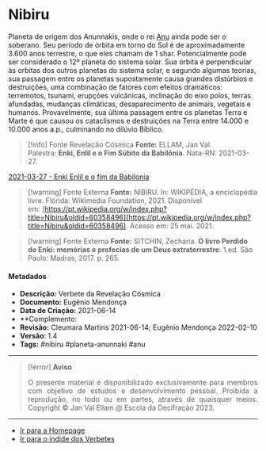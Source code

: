 # Nibiru

Planeta de origem dos Anunnakis, onde o rei [Anu](Anu.md) ainda pode ser o soberano. Seu período de órbita em torno do Sol é de aproximadamente 3.600 anos terrestre, o que eles chamam de 1 shar. Potencialmente pode ser considerado o 12º planeta do sistema solar. Sua órbita é perpendicular às orbitas dos outros planetas do sistema solar, e segundo algumas teorias, sua passagem entre os planetas supostamente causa grandes distúrbios e destruições, uma combinação de fatores com efeitos dramáticos: terremotos, tsunami, erupções vulcânicas, inclinação do eixo polos, terras afundadas, mudanças climáticas, desaparecimento de animais, vegetais e humanos. Provavelmente, sua última passagem entre os planetas Terra e Marte é que causou os cataclismos e destruições na Terra entre 14.000 e 10.000 anos a.p., culminando no dilúvio Bíblico.

> [!info] Fonte Revelação Cósmica
> **Fonte:** ELLAM, Jan Val. Palestra: **Enki, Enlil e o Fim Súbito da Babilônia**. Nata-RN: 2021-03-27.

[2021-03-27 - Enki Enlil e o fim da Babilonia](2021-03-27%20-%20Enki%20Enlil%20e%20o%20fim%20da%20Babilonia.md)

> [!warning] Fonte Externa
> **Fonte:** NIBIRU. In: WIKIPÉDIA, a enciclopédia livre. Flórida: Wikimedia Foundation, 2021. Disponível em: [https://pt.wikipedia.org/w/index.php?title=Nibiru&oldid=60358496](https://pt.wikipedia.org/w/index.php?title=Nibiru&oldid=60358496). Acesso em: 25 mai. 2021.

> [!warning] Fonte Externa
> **Fonte:** SITCHIN, Zecharia. **O livro Perdido de Enki: memórias e profecias de um Deus extraterrestre**: 1.ed. São Paulo: Madras, 2017. p. 265.

#### Metadados

-   **Descrição:** Verbete da Revelação Cósmica
-   **Documento:** Eugênio Mendonça
-   **Data de Criação:** 2021-06-14
-   **Complemento:
-   **Revisão:** Cleumara Martins 2021-06-14; Eugênio Mendonça 2022-02-10
-   **Versão**: 1.4
-   **Tags:** #nibiru #planeta-anunnaki #anu 

---
> [!error] **Aviso**
> <p align="justify">O presente material é disponibilizado exclusivamente para membros com objetivo de estudos e desenvolvimento pessoal. Proibida a reprodução, no todo ou em partes, através de quaisquer meios. Copyright © Jan Val Ellam @ Escola da Decifração 2023. </p>

---
- [Ir para a Homepage](Homepage.canvas)
- [Ir para o índide dos Verbetes](ÍNDIDE%20GERAL%20DOS%20VERBETES.canvas)